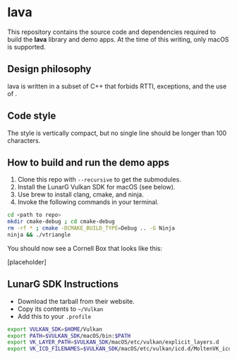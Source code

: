 # lava

This repository contains the source code and dependencies required to build the **lava** library and demo apps. At the time of this writing, only macOS is supported.

## Design philosophy

lava is written in a subset of C++ that forbids RTTI, exceptions, and the use of <iostream>.

## Code style

The style is vertically compact, but no single line should be longer than 100 characters.

## How to build and run the demo apps

1. Clone this repo with `--recursive` to get the submodules.
1. Install the LunarG Vulkan SDK for macOS (see below).
1. Use brew to install clang, cmake, and ninja.
1. Invoke the following commands in your terminal.

```bash
cd <path to repo>
mkdir cmake-debug ; cd cmake-debug
rm -rf * ; cmake -DCMAKE_BUILD_TYPE=Debug .. -G Ninja
ninja && ./vtriangle
```

You should now see a Cornell Box that looks like this:

[placeholder]

## LunarG SDK Instructions

* Download the tarball from their website.
* Copy its contents to `~/Vulkan`
* Add this to your `.profile`

```bash
export VULKAN_SDK=$HOME/Vulkan
export PATH=$VULKAN_SDK/macOS/bin:$PATH
export VK_LAYER_PATH=$VULKAN_SDK/macOS/etc/vulkan/explicit_layers.d
export VK_ICD_FILENAMES=$VULKAN_SDK/macOS/etc/vulkan/icd.d/MoltenVK_icd.json
```
